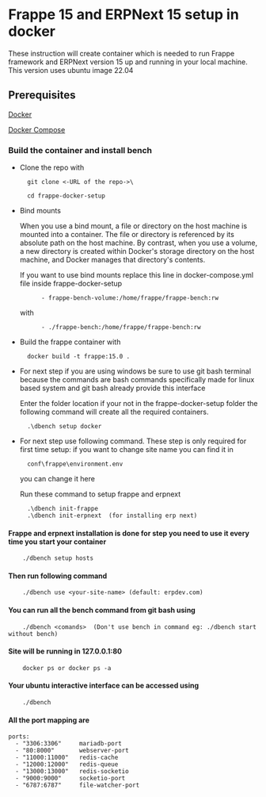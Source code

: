# Frappe 15 and ERPNext 15 setup in docker

These instruction will create container which is needed to run Frappe framework and ERPNext version 15 up and running  in your local machine. This version uses ubuntu image 22.04

## Prerequisites

[Docker](https://www.docker.com/)

[Docker Compose](https://docs.docker.com/compose/overview/)

### Build the container and install bench

* Clone the repo with

        git clone <-URL of the repo->\

        cd frappe-docker-setup

* Bind mounts

    When you use a bind mount, a file or directory on the host machine is mounted into a container. The file or directory is referenced by its absolute path on the host machine. By contrast, when you use a volume, a new directory is created within Docker's storage directory on the host machine, and Docker manages that directory's contents.

    If you want to use bind mounts replace this line in docker-compose.yml file inside frappe-docker-setup

            - frappe-bench-volume:/home/frappe/frappe-bench:rw
    with

            - ./frappe-bench:/home/frappe/frappe-bench:rw


* Build the frappe container with

        docker build -t frappe:15.0 .

* For next step if you are using windows be sure to use git bash terminal because the commands are bash commands specifically made for linux based system and git bash already provide this interface

    Enter the folder location if your not in the frappe-docker-setup folder the following command will create all the required containers.

        .\dbench setup docker

* For next step use following command. These step is only required for first time setup:
    if you want to change site name you can find it in

        conf\frappe\environment.env

    you can change it here

    Run these command to setup frappe and erpnext

        .\dbench init-frappe
        .\dbench init-erpnext  (for installing erp next)

#### Frappe and erpnext installation is done for step you need to use it every time you start your container

        ./dbench setup hosts

#### Then run following command

        ./dbench use <your-site-name> (default: erpdev.com)

#### You can run all the bench command from git bash using

        ./dbench <comands>  (Don't use bench in command eg: ./dbench start without bench)

#### Site will be running in 127.0.0.1:80

        docker ps or docker ps -a

#### Your ubuntu interactive interface can be accessed using

        ./dbench

#### All the port mapping are

    ports:
      - "3306:3306"     mariadb-port
      - "80:8000"       webserver-port
      - "11000:11000"   redis-cache
      - "12000:12000"   redis-queue
      - "13000:13000"   redis-socketio
      - "9000:9000"     socketio-port
      - "6787:6787"     file-watcher-port
